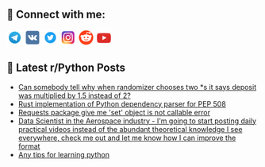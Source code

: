 ## 🔎 Connect with me:
[<img src="https://github.com/bullbesh/bullbesh/blob/main/images/Telegram.png" width="32" height="32" />](https://t.me/bullbesh)
[<img src="https://github.com/bullbesh/bullbesh/blob/main/images/VK.png" width="32" height="32" />](https://vk.com/bullbesh)
[<img src="https://github.com/bullbesh/bullbesh/blob/main/images/Twitter.png" width="32" height="32" />](https://twitter.com/bullbesh1)
[<img src="https://github.com/bullbesh/bullbesh/blob/main/images/Instagram.png" width="32" height="32" />](https://www.instagram.com/bullbesh)
[<img src="https://github.com/bullbesh/bullbesh/blob/main/images/Reddit.png" width="32" height="32" />](https://www.reddit.com/user/bullbesh)
[<img src="https://github.com/bullbesh/bullbesh/blob/main/images/YouTube.png" width="32" height="32" />](https://www.youtube.com/channel/UCtfjRs6uzgq5mfm8S06WTcg)

## 📕 Latest r/Python Posts
<!-- BLOG-POST-LIST:START -->
- [Can somebody tell why when randomizer chooses two *s it says deposit was multiplied by 1.5 instead of 2?](https://www.reddit.com/r/Python/comments/115lkdf/can_somebody_tell_why_when_randomizer_chooses_two/)
- [Rust implementation of Python dependency parser for PEP 508](https://www.reddit.com/r/Python/comments/115liyi/rust_implementation_of_python_dependency_parser/)
- [Requests package give me &#39;set&#39; object is not callable error](https://www.reddit.com/r/Python/comments/115l9hr/requests_package_give_me_set_object_is_not/)
- [Data Scientist in the Aerospace industry - I&#39;m going to start posting daily practical videos instead of the abundant theoretical knowledge I see everywhere, check me out and let me know how I can improve the format](https://www.reddit.com/r/Python/comments/115l10k/data_scientist_in_the_aerospace_industry_im_going/)
- [Any tips for learning python](https://www.reddit.com/r/Python/comments/115k3o1/any_tips_for_learning_python/)
<!-- BLOG-POST-LIST:END -->
